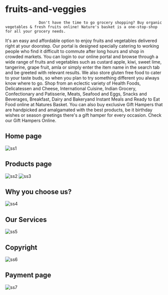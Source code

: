 # fruits-and-veggies
                   Don't have the time to go grocery shopping? Buy organic vegetables & fresh fruits online! Nature's basket is a one-stop-shop for all your grocery needs.
 It's an easy and affordable option to enjoy fruits and vegetables delivered right at your doorstep. Our portal is designed specially catering to working people who find 
 it difficult to commute after long hours and shop in crowded markets. You can login to our online portal and browse through a wide range of fruits and vegetables such as
 custard apple, kiwi, sweet lime, tangerine, grape fruit, amla or simply enter the item name in the search tab and be greeted with relevant results. We also store gluten 
 free food to cater to your taste buds, so when you plan to try something different you always know where to go. Shop from an eclectic variety of Health Foods,
 Delicatessen and Cheese, International Cuisine, Indian Grocery, Confectionary and Patisserie, Meats, Seafood and Eggs, Snacks and Beverages, Breakfast, Dairy and 
 Bakeryand Instant Meals and Ready to Eat Food online at Natures Basket. You can also buy exclusive Gift Hampers that are handpicked and amalgamated with the best 
 products, be it birthday wishes or season greetings there's a gift hamper for every occasion. Check our Gift Hampers Online.




## Home page
![ss1](https://user-images.githubusercontent.com/85215705/160764953-f22139ee-e786-4648-b49d-02e45d013813.png)

## Products page
![ss2](https://user-images.githubusercontent.com/85215705/160764969-eb7fbefe-898a-43c4-9be7-98a9a46df82d.png)
![ss3](https://user-images.githubusercontent.com/85215705/160764978-78c538a0-3933-4f3e-9304-912d2c5b06fb.png)

## Why you choose us?
![ss4](https://user-images.githubusercontent.com/85215705/160764985-854693fe-cb8d-49a0-ae10-bbfb5006ab89.png)

## Our Services
![ss5](https://user-images.githubusercontent.com/85215705/160764990-2b214da1-289b-455d-843a-35b5bc4f0a96.png)

## Copyright
![ss6](https://user-images.githubusercontent.com/85215705/160764994-c6ee7b1f-9e2b-4382-9ca8-22068c7b9475.png)

## Payment page
![ss7](https://user-images.githubusercontent.com/85215705/160764997-f145b39d-edd9-4cc4-b077-25ee7e8d8fe1.png)
